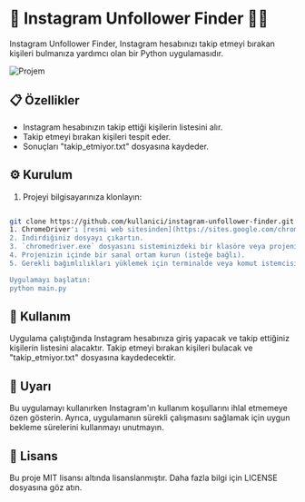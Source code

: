 # 🚀 Instagram Unfollower Finder 🕵️‍♂️

Instagram Unfollower Finder, Instagram hesabınızı takip etmeyi bırakan kişileri bulmanıza yardımcı olan bir Python uygulamasıdır.

![Projem](https://i.hizliresim.com/hgdih1x.png)


## 📋 Özellikler

- Instagram hesabınızın takip ettiği kişilerin listesini alır.
- Takip etmeyi bırakan kişileri tespit eder.
- Sonuçları "takip_etmiyor.txt" dosyasına kaydeder.
## ⚙️ Kurulum
1. Projeyi bilgisayarınıza klonlayın:
```bash

git clone https://github.com/kullanici/instagram-unfollower-finder.git
1. ChromeDriver'ı [resmi web sitesinden](https://sites.google.com/chromium.org/driver/) indirin.
2. İndirdiğiniz dosyayı çıkartın.
3. `chromedriver.exe` dosyasını sisteminizdeki bir klasöre veya projenizin dizinine ekleyin.
4. Projenizin içinde bir sanal ortam kurun (isteğe bağlı).
5. Gerekli bağımlılıkları yüklemek için terminalde veya komut istemcisinde `pip install -r requirements.txt` komutunu çalıştırın.

Uygulamayı başlatın:
python main.py

```

## 🚀 Kullanım
Uygulama çalıştığında Instagram hesabınıza giriş yapacak ve takip ettiğiniz kişilerin listesini alacaktır.
Takip etmeyi bırakan kişileri bulacak ve "takip_etmiyor.txt" dosyasına kaydedecektir.

## 🤖 Uyarı
Bu uygulamayı kullanırken Instagram'ın kullanım koşullarını ihlal etmemeye özen gösterin. Ayrıca, uygulamanın sürekli çalışmasını sağlamak için uygun bekleme sürelerini kullanmayı unutmayın.

## 📝 Lisans
Bu proje MIT lisansı altında lisanslanmıştır. Daha fazla bilgi için LICENSE dosyasına göz atın.
